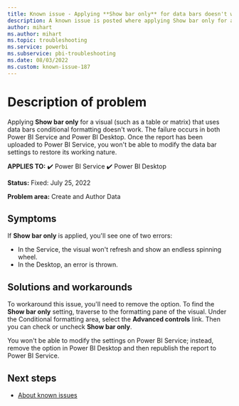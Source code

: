 ```yaml
---
title: Known issue - Applying **Show bar only** for data bars doesn't work in Power BI Service or Power BI Desktop
description: A known issue is posted where applying Show bar only for a visual that uses data bars conditional formatting doesn't work.
author: mihart
ms.author: mihart
ms.topic: troubleshooting  
ms.service: powerbi
ms.subservice: pbi-troubleshooting
ms.date: 08/03/2022
ms.custom: known-issue-187
---
```

# Description of problem

Applying **Show bar only** for a visual (such as a table or matrix) that uses data bars conditional formatting doesn't work.  The failure occurs in both Power BI Service and Power BI Desktop.  Once the report has been uploaded to Power BI Service, you won't be able to modify the data bar settings to restore its working nature.


**APPLIES TO:** ✔️ Power BI Service ✔️ Power BI Desktop

**Status:** Fixed: July 25, 2022

**Problem area:** Create and Author Data


## Symptoms

If **Show bar only** is applied, you'll see one of two errors:

* In the Service, the visual won't refresh and show an endless spinning wheel.
* In the Desktop, an error is thrown.

## Solutions and workarounds

To workaround this issue, you'll need to remove the option. To find the **Show bar only** setting, traverse to the formatting pane of the visual.  Under the Conditional formatting area, select the **Advanced controls** link.  Then you can check or uncheck **Show bar only**. <p>

You won't be able to modify the settings on Power BI Service; instead, remove the option in Power BI Desktop and then republish the report to Power BI Service.

## Next steps

- [About known issues](power-bi-known-issues.md)
